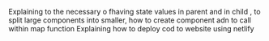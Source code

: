 Explaining to the necessary o fhaving state values in parent and in child , to split large components into smaller, how to create component adn to call within map function
Explaining how to deploy cod to website using netlify